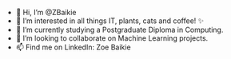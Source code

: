 - 👋 Hi, I’m @ZBaikie
- 👀 I’m interested in all things IT, plants, cats and coffee! ✨
- 🌱 I’m currently studying a Postgraduate Diploma in Computing. 
- 💞️ I’m looking to collaborate on Machine Learning projects.
- 📫 Find me on LinkedIn: Zoe Baikie

<!---
ZBaikie/ZBaikie is a ✨ special ✨ repository because its `README.md` (this file) appears on your GitHub profile.
You can click the Preview link to take a look at your changes.
--->

